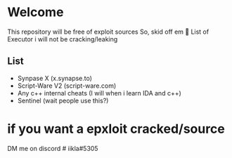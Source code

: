 <Sources>

# Welcome
This repository will be free of exploit sources
So, skid off em 🤣
List of Executor i will not be cracking/leaking
## List
- Synpase X (x.synapse.to)
- Script-Ware V2 (script-ware.com)
- Any c++ internal cheats (I will when i learn IDA and c++)
- Sentinel (wait people use this?)
  
# if you want a epxloit cracked/source
  DM me on discord # iikla#5305
